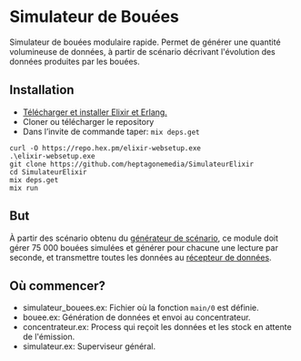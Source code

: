 # Simulateur de Bouées

Simulateur de bouées modulaire rapide. Permet de générer une quantité volumineuse de données,
à partir de scénario décrivant l'évolution des données produites par les bouées.

## Installation

* [Télécharger et installer Elixir et Erlang.](https://elixir-lang.org/install.html)
* Cloner ou télécharger le repository
* Dans l’invite de commande taper: 
	 `mix deps.get`
```shell
curl -O https://repo.hex.pm/elixir-websetup.exe
.\elixir-websetup.exe
git clone https://github.com/heptagonemedia/SimulateurElixir
cd SimulateurElixir
mix deps.get
mix run
```

## But

À partir des scénario obtenu du [générateur de scénario](https://github.com/heptagonemedia/generateur_scenario), ce module doit gérer 75 000 bouées  simulées et générer pour chacune une lecture par seconde, et transmettre toutes les données au [récepteur de données](https://github.com/heptagonemedia/RecepteurEndpoint).

## Où commencer?

* simulateur_bouees.ex: Fichier où la fonction `main/0` est définie.
* bouee.ex: Génération de données et envoi au concentrateur.
* concentrateur.ex: Process qui reçoit les données et les stock en attente de l'émission. 
* simulateur.ex: Superviseur général.